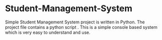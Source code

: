 # Student-Management-System
Simple Student Management System project is written in Python. The project file contains a python script . This is a simple console based system which is very easy to understand and use. 
